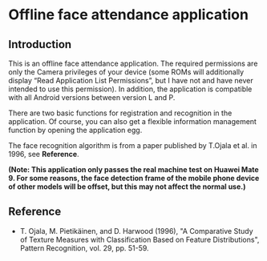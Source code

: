 # Offline face attendance application
## Introduction

This is an offline face attendance application. The required permissions are only the Camera privileges of your device (some ROMs will additionally display “Read Application List Permissions”, but I have not and have never intended to use this permission). In addition, the application is compatible with all Android versions between version L and P.

There are two basic functions for registration and recognition in the application. Of course, you can also get a flexible information management function by opening the application egg.

The face recognition algorithm is from a paper published by T.Ojala et al. in 1996, see **Reference**.

**(Note: This application only passes the real machine test on Huawei Mate 9. For some reasons, the face detection frame of the mobile phone device of other models will be offset, but this may not affect the normal use.)**

## Reference

- T. Ojala, M. Pietikäinen, and D. Harwood (1996), "A Comparative Study of Texture Measures with Classification Based on Feature Distributions", Pattern Recognition, vol. 29, pp. 51-59.